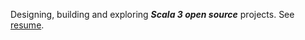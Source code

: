 Designing, building and exploring ***Scala 3 open source*** projects. See [resume](https://github.com/objektwerks/resume).

<!-- Top Github annual commit number: ***14,447*** -->
<!-- Top Github monthly commit number: ***1,793*** -->

<!-- ![Stats](https://github-readme-stats.vercel.app/api?username=objektwerks&show_icons=true&hide_border=true) -->
